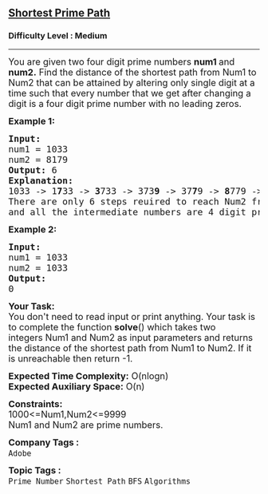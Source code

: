 <h2><a href="https://www.geeksforgeeks.org/problems/shortest-prime-path--141631/1">Shortest Prime Path</a></h2><h3>Difficulty Level : Medium</h3><hr><div class="problems_problem_content__Xm_eO"><p><span style="font-size: 18px;">You are given two four digit prime numbers <strong>num1 </strong>and <strong>num2.</strong>&nbsp;Find the distance of the shortest path from Num1 to Num2 that can be attained by altering only single digit at a time such that every number that we get after changing a digit is a four digit prime number with no leading zeros.</span></p>
<p><span style="font-size: 18px;"><strong>Example 1:</strong></span></p>
<pre><span style="font-size: 18px;"><strong>Input:</strong></span>
<span style="font-size: 18px;">num1 = 1033 
num2 = 8179</span>
<span style="font-size: 18px;"><strong>Output: </strong></span><span style="font-size: 18px;">6</span>
<span style="font-size: 18px;"><strong>Explanation:</strong></span>
<span style="font-size: 18px;">1033 -&gt; 1<strong>7</strong>33 -&gt; <strong>3</strong>733 -&gt; 373<strong>9</strong> -&gt; 37<strong>7</strong>9 -&gt; <strong>8</strong>779 -&gt; 8<strong>1</strong>79.</span>
<span style="font-size: 18px;">There are only 6 steps reuired to reach Num2 from Num1. </span>
<span style="font-size: 18px;">and all the intermediate numbers are 4 digit prime numbers.</span></pre>
<p><strong><span style="font-size: 18px;">Example 2:</span></strong></p>
<pre><span style="font-size: 18px;"><strong>Input:</strong></span>
<span style="font-size: 18px;">num1 = 1033 
num2 = 1033</span>
<span style="font-size: 18px;"><strong>Output:</strong></span>
<span style="font-size: 18px;">0</span></pre>
<p><span style="font-size: 18px;"><strong>Your Task:</strong>&nbsp;&nbsp;<br>You don't need to read input or print anything. Your task is to complete the function&nbsp;<strong>solve</strong>()&nbsp;which takes two integers&nbsp;Num1 and Num2&nbsp;as input parameters&nbsp;and returns the distance of the shortest path from Num1 to Num2.&nbsp;If it is unreachable then return -1.</span></p>
<p><span style="font-size: 18px;"><strong>Expected Time Complexity:</strong> O(nlogn)<br><strong>Expected Auxiliary Space:</strong> O(n)</span></p>
<p><span style="font-size: 18px;"><strong>Constraints:</strong><br>1000&lt;=Num1,Num2&lt;=9999<br>Num1 and Num2 are prime numbers.</span></p></div><p><span style=font-size:18px><strong>Company Tags : </strong><br><code>Adobe</code>&nbsp;<br><p><span style=font-size:18px><strong>Topic Tags : </strong><br><code>Prime Number</code>&nbsp;<code>Shortest Path</code>&nbsp;<code>BFS</code>&nbsp;<code>Algorithms</code>&nbsp;